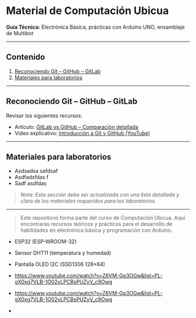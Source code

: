 # Material de Computación Ubicua

**Guía Técnica:** Electrónica Básica, prácticas con Arduino UNO, ensamblaje de Multibot

---

## Contenido

1. [Reconociendo Git – GitHub – GitLab](#reconociendo-git--github--gitlab)
2. [Materiales para laboratorios](#materiales-para-laboratorios)

---

## Reconociendo Git – GitHub – GitLab

Revisar los siguientes recursos:

- Artículo: [GitLab vs GitHub – Comparación detallada](https://kinsta.com/es/blog/gitlab-vs-github/)
- Video explicativo: [Introducción a Git y GitHub (YouTube)](https://www.youtube.com/watch?v=Z6VM-Gp3OGw&list=PL-gX0xg7VLB-1O02yLPCBsPUZyV_c9Owg)

---

## Materiales para laboratorios

- Asdsadsa safdsaf  
- Asdfadsfdas f  
- Sadf asdfdas

> *Nota: Esta sección debe ser actualizada con una lista detallada y clara de los materiales requeridos para los laboratorios.*

---

> Este repositorio forma parte del curso de Computación Ubicua. Aquí encontrarás recursos teóricos y prácticos para el desarrollo de habilidades en electrónica básica y programación con Arduino.


- ESP32 (ESP-WROOM-32)
- Sensor DHT11 (temperatura y humedad)
- Pantalla OLED I2C (SSD1306 128×64)

- https://www.youtube.com/watch?v=Z6VM-Gp3OGw&list=PL-gX0xg7VLB-1O02yLPCBsPUZyV_c9Owg

- https://www.youtube.com/watch?v=Z6VM-Gp3OGw&list=PL-gX0xg7VLB-1O02yLPCBsPUZyV_c9Owg
- 
